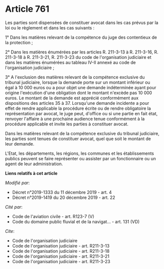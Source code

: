 # Article 761

Les parties sont dispensées de constituer avocat dans les cas prévus par la loi ou le règlement et dans les cas suivants : 

1° Dans les matières relevant de la compétence du juge des contentieux de la protection ; 

2° Dans les matières énumérées par les articles R. 211-3-13 à R. 211-3-16, R. 211-3-18 à R. 211-3-21, R. 211-3-23 du code de
l'organisation judiciaire et dans les matières énumérées au tableau IV-II annexé au code de l'organisation judiciaire ; 

3° A l'exclusion des matières relevant de la compétence exclusive du tribunal judiciaire, lorsque la demande porte sur un
montant inférieur ou égal à 10 000 euros ou a pour objet une demande indéterminée ayant pour origine l'exécution d'une
obligation dont le montant n'excède pas 10 000 euros. Le montant de la demande est apprécié conformément aux dispositions des
articles 35 à 37. Lorsqu'une demande incidente a pour effet de rendre applicable la procédure écrite ou de rendre obligatoire
la représentation par avocat, le juge peut, d'office ou si une partie en fait état, renvoyer l'affaire à une prochaine
audience tenue conformément à la procédure applicable et invite les parties à constituer avocat. 

Dans les matières relevant de la compétence exclusive du tribunal judiciaire, les parties sont tenues de constituer avocat,
quel que soit le montant de leur demande. 

L'Etat, les départements, les régions, les communes et les établissements publics peuvent se faire représenter ou assister
par un fonctionnaire ou un agent de leur administration.

**Liens relatifs à cet article**

_Modifié par_:

  - Décret n°2019-1333 du 11 décembre 2019 - art. 4
  - Décret n°2019-1419 du 20 décembre 2019 - art. 22

_Cité par_:

  - Code de l'aviation civile - art. R123-7 (V)
  - Code du domaine public fluvial et de la navigat... - art. 131 (VD)

_Cite_:

  - Code de l'organisation judiciaire
  - Code de l'organisation judiciaire - art. R211-3-13
  - Code de l'organisation judiciaire - art. R211-3-18
  - Code de l'organisation judiciaire - art. R211-3-21
  - Code de l'organisation judiciaire - art. R211-3-23
